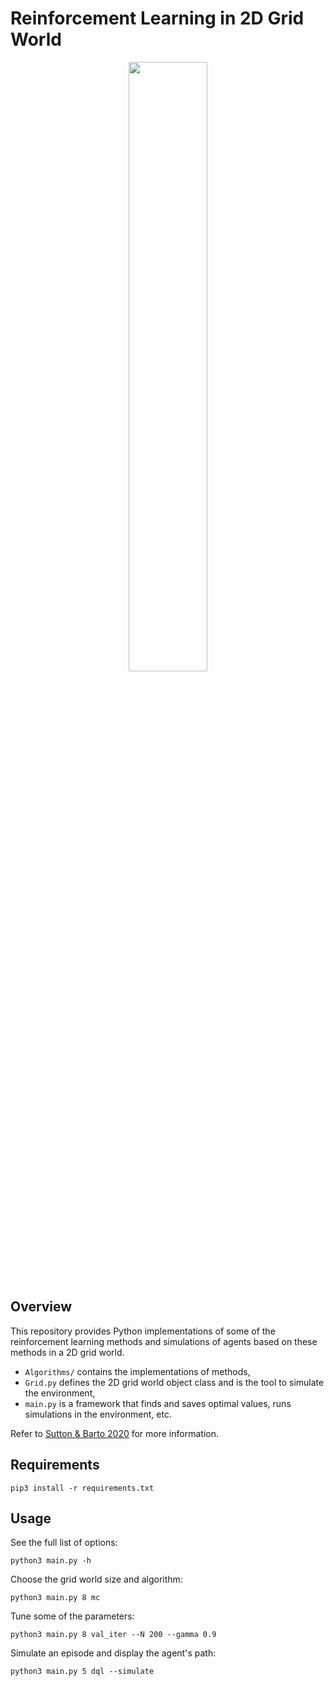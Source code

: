# Reinforcement Learning in 2D Grid World
<p align="center">
 <img src="https://github.com/jasqari/GridWorld-Reinforcement-Learning/assets/44480584/307890e2-4f24-4fa2-9c0b-3395500ca049" width="50%" height="50%"/>
</p>

## Overview
This repository provides Python implementations of some of the reinforcement learning methods and simulations of agents based on these methods in a 2D grid world.
* `Algorithms/` contains the implementations of methods,
* `Grid.py` defines the 2D grid world object class and is the tool to simulate the environment,
* `main.py` is a framework that finds and saves optimal values, runs simulations in the environment, etc.

Refer to [Sutton & Barto 2020](http://incompleteideas.net/book/the-book-2nd.html) for more information.

## Requirements
```
pip3 install -r requirements.txt
```

## Usage
See the full list of options:
```
python3 main.py -h
```

Choose the grid world size and algorithm:
```
python3 main.py 8 mc
```

Tune some of the parameters:
```
python3 main.py 8 val_iter --N 200 --gamma 0.9 
```

Simulate an episode and display the agent's path:
```
python3 main.py 5 dql --simulate
```

